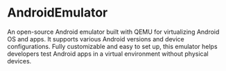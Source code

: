 # AndroidEmulator
An open-source Android emulator built with QEMU for virtualizing Android OS and apps. It supports various Android versions and device configurations. Fully customizable and easy to set up, this emulator helps developers test Android apps in a virtual environment without physical devices.
